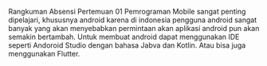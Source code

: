 Rangkuman Absensi Pertemuan 01
Pemrograman Mobile sangat penting dipelajari, khususnya android karena di indonesia pengguna android sangat banyak yang akan menyebabkan permintaan akan aplikasi android pun akan semakin bertambah. Untuk membuat android dapat menggunakan IDE seperti Andoroid Studio dengan bahasa Jabva dan Kotlin. Atau bisa juga menggunakan Flutter.